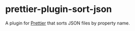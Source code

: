 # prettier-plugin-sort-json

A plugin for [Prettier](https://prettier.io) that sorts JSON files by property name.
